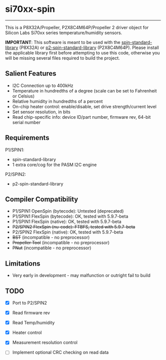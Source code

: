 # si70xx-spin 
-------------

This is a P8X32A/Propeller, P2X8C4M64P/Propeller 2 driver object for Silicon Labs Si70xx series temperature/humidity sensors.

**IMPORTANT**: This software is meant to be used with the [spin-standard-library](https://github.com/avsa242/spin-standard-library) (P8X32A) or [p2-spin-standard-library](https://github.com/avsa242/p2-spin-standard-library) (P2X8C4M64P). Please install the applicable library first before attempting to use this code, otherwise you will be missing several files required to build the project.

## Salient Features

* I2C Connection up to 400kHz
* Temperature in hundredths of a degree (scale can be set to Fahrenheit or Celsius)
* Relative humidity in hundredths of a percent
* On-chip heater control: enable/disable, set drive strength/current level
* Set sensor resolution, in bits
* Read chip-specific info: device ID/part number, firmware rev, 64-bit serial number

## Requirements

P1/SPIN1:
* spin-standard-library
* 1 extra core/cog for the PASM I2C engine

P2/SPIN2:
* p2-spin-standard-library

## Compiler Compatibility

* P1/SPIN1 OpenSpin (bytecode): Untested (deprecated)
* P1/SPIN1 FlexSpin (bytecode): OK, tested with 5.9.7-beta
* P1/SPIN1 FlexSpin (native): OK, tested with 5.9.7-beta
* ~~P2/SPIN2 FlexSpin (nu-code): FTBFS, tested with 5.9.7-beta~~
* P2/SPIN2 FlexSpin (native): OK, tested with 5.9.7-beta
* ~~BST~~ (incompatible - no preprocessor)
* ~~Propeller Tool~~ (incompatible - no preprocessor)
* ~~PNut~~ (incompatible - no preprocessor)

## Limitations

* Very early in development - may malfunction or outright fail to build

## TODO

- [x] Port to P2/SPIN2
- [x] Read firmware rev
- [x] Read Temp/humidity
- [x] Heater control
- [x] Measurement resolution control
- [ ] Implement optional CRC checking on read data

